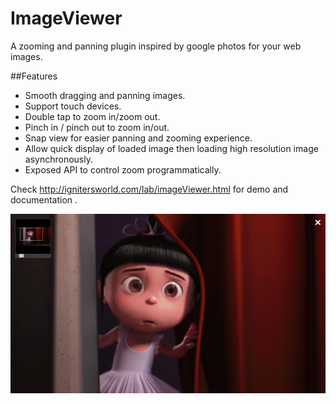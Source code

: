 # ImageViewer
A zooming and panning plugin inspired by google photos for your web images.

##Features
<ul>
    <li>Smooth dragging and panning images.</li>
    <li>Support touch devices.</li>
    <li>Double tap to zoom in/zoom out.</li>
    <li>Pinch in / pinch out to zoom in/out.</li>
    <li>Snap view for easier panning and zooming experience.</li>
    <li>Allow quick display of loaded image then loading high resolution image asynchronously.</li>
    <li>Exposed API to control zoom programmatically.</li>
</ul>

Check http://ignitersworld.com/lab/imageViewer.html  for demo and documentation .

![alt tag](imageviewer.jpg)